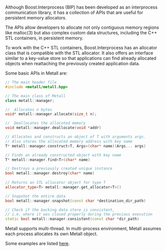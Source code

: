Although Boost.Interprocess (BIP) has been developed as an interprocess communication library, it has a collection of APIs that are useful for persistent memory allocators.

The APIs allow developers to allocate not only contiguous memory regions like malloc(3) but also complex custom data structures, including the C++ STL
containers, in persistent memory.

To work with the C++ STL containers, Boost.Interprocess has an allocator class that is compatible with the STL allocator.
It also offers an interface similar to a key-value store so that applications can find already allocated objects when reattaching the previously created application data.

Some basic APIs in Metall are:

```C++
// The main header file
#include <metall/metall.hpp>

// The main class of Metall
class metall::manager;

//  Allocates n bytes
void* metall::manager.allocate(size_t n);

//  Deallocates the allocated memory
void metall::manager.deallocate(void *addr)

// Allocates and constructs an object of T with arguments args.
// Also stores the allocated memory address with key name
T* metall::manager.construct<T, Args>(char* name)(Args... args)

// Finds an already constructed object with key name
T* metall::manager.find<T>(char* name)

// Destroys a previously created unique instance
bool metall::manager.destroy(char* name)
      
// Returns an STL allocator object for type T
allocator_type<T> metall::manager.get_allocator<T>()

// Snapshot the entire data
bool metall::manager.snapshot(const char *destination_dir_path)

// Check if the backing data store is consistent,
// i.e. where it was closed properly during the previous execution
static bool metall::manager.consistent(const char *dir_path)
```

Metall supports multi-thread.
In multi-process environment, Metall assumes each process allocates its own Metall object.

Some examples are listed [here](./example.md).